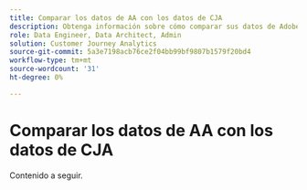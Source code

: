 ```yaml
---
title: Comparar los datos de AA con los datos de CJA
description: Obtenga información sobre cómo comparar sus datos de Adobe Analytics con los de Customer Journey Analytics
role: Data Engineer, Data Architect, Admin
solution: Customer Journey Analytics
source-git-commit: 5a3e7198acb76ce2f04bb99bf9807b1579f20bd4
workflow-type: tm+mt
source-wordcount: '31'
ht-degree: 0%

---
```



# Comparar los datos de AA con los datos de CJA

Contenido a seguir.